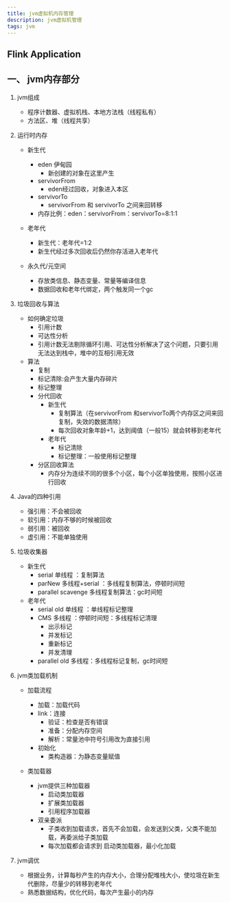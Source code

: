 ```yaml
---
title: jvm虚拟机内存管理
description: jvm虚拟机管理
tags: jvm
---
```


 Flink Application
-
一、 jvm内存部分
-
1. jvm组成
    - 程序计数器、虚拟机栈、本地方法栈（线程私有）
    - 方法区、堆（线程共享）

2. 运行时内存
    - 新生代
        - eden 伊甸园
            - 新创建的对象在这里产生
        - servivorFrom
            - eden经过回收，对象进入本区
        - servivorTo
            - servivorFrom 和 servivorTo 之间来回转移
        - 内存比例：eden：servivorFrom：servivorTo=8:1:1

    - 老年代
        - 新生代：老年代=1:2
        - 新生代经过多次回收后仍然你存活进入老年代
    
    - 永久代/元空间
        - 存放类信息、静态变量、常量等编译信息
        - 数据回收和老年代绑定，两个触发同一个gc
    
3. 垃圾回收与算法
    - 如何确定垃圾
        - 引用计数
        - 可达性分析
        - 引用计数无法剔除循环引用、可达性分析解决了这个问题，只要引用无法达到栈中，堆中的互相引用无效
    - 算法
        - 复制
        - 标记清除:会产生大量内存碎片
        - 标记整理
        - 分代回收
            - 新生代
                - 复制算法（在servivorFrom 和servivorTo两个内存区之间来回复制，失效的数据清除）
                - 每次回收对象年龄+1，达到阈值（一般15）就会转移到老年代 
            - 老年代
                - 标记清除
                - 标记整理：一般使用标记整理
        - 分区回收算法
            - 内存分为连续不同的很多个小区，每个小区单独使用，按照小区进行回收

4. Java的四种引用
    - 强引用：不会被回收
    - 软引用：内存不够的时候被回收
    - 弱引用：被回收
    - 虚引用：不能单独使用
    
5. 垃圾收集器
    - 新生代
        - serial 单线程  ：复制算法
        - parNew 多线程+serial ：多线程复制算法，停顿时间短
        - parallel scavenge 多线程复制算法：gc时间短
    - 老年代
        - serial old 单线程 ：单线程标记整理
        - CMS 多线程 ：停顿时间短：多线程标记清理
            - 出示标记
            - 并发标记
            - 重新标记
            - 并发清理
        - parallel old 多线程：多线程标记复制，gc时间短
        
6. jvm类加载机制
    - 加载流程
        - 加载：加载代码
        - link：连接
            - 验证：检查是否有错误
            - 准备：分配内存空间         
            - 解析：常量池中符号引用改为直接引用
        - 初始化
            - 类构造器：为静态变量赋值

    - 类加载器
        - jvm提供三种加载器
            - 启动类加载器
            - 扩展类加载器
            - 引用程序加载器
        - 双亲委派
            - 子类收到加载请求，首先不会加载，会发送到父类，父类不能加载，再委派给子类加载
            - 每次加载都会请求到 启动类加载器，最小化加载

7. jvm调优
    - 根据业务，计算每秒产生的内存大小，合理分配堆栈大小，使垃圾在新生代删除，尽量少的转移到老年代
    - 熟悉数据结构，优化代码，每次产生最小的内存 
    
    
    
    
    
     